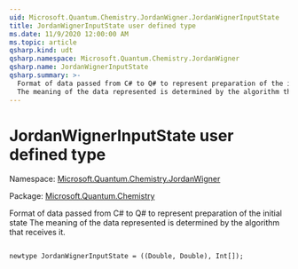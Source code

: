 ```yaml
---
uid: Microsoft.Quantum.Chemistry.JordanWigner.JordanWignerInputState
title: JordanWignerInputState user defined type
ms.date: 11/9/2020 12:00:00 AM
ms.topic: article
qsharp.kind: udt
qsharp.namespace: Microsoft.Quantum.Chemistry.JordanWigner
qsharp.name: JordanWignerInputState
qsharp.summary: >-
  Format of data passed from C# to Q# to represent preparation of the initial state
  The meaning of the data represented is determined by the algorithm that receives it.
---
```


# JordanWignerInputState user defined type

Namespace: [Microsoft.Quantum.Chemistry.JordanWigner](xref:Microsoft.Quantum.Chemistry.JordanWigner)

Package: [Microsoft.Quantum.Chemistry](https://nuget.org/packages/Microsoft.Quantum.Chemistry)


Format of data passed from C# to Q# to represent preparation of the initial stateThe meaning of the data represented is determined by the algorithm that receives it.

```qsharp

newtype JordanWignerInputState = ((Double, Double), Int[]);
```

